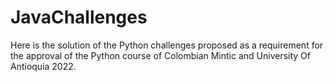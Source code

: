 # JavaChallenges
Here is the solution of the Python challenges proposed as a requirement for the approval of the Python course of Colombian Mintic and University Of Antioquia 2022.
